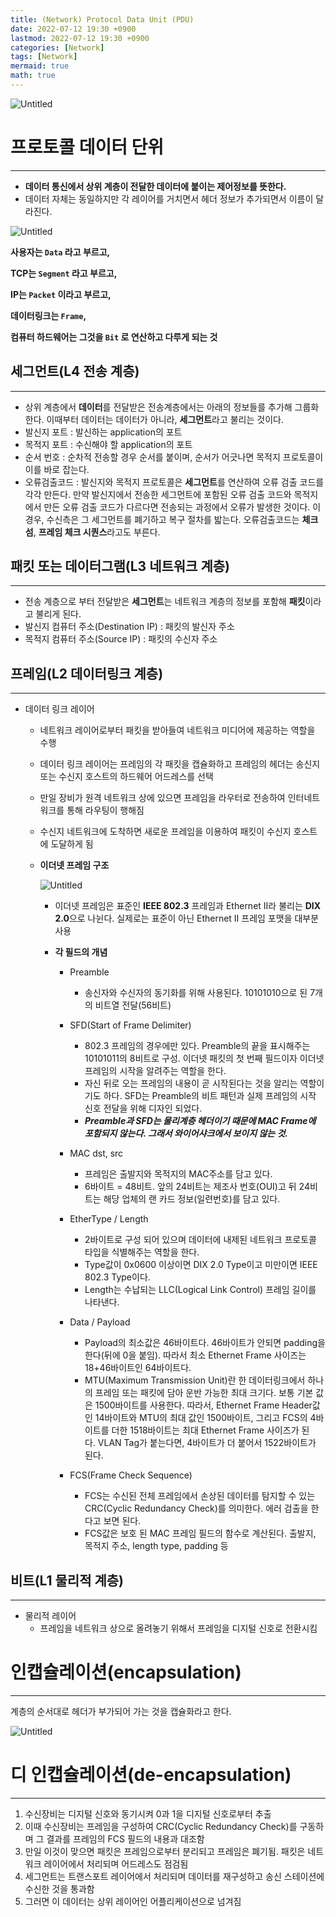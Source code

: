 ```yaml
---
title: (Network) Protocol Data Unit (PDU)
date: 2022-07-12 19:30 +0900
lastmod: 2022-07-12 19:30 +0900
categories: [Network]
tags: [Network]
mermaid: true
math: true
---
```


![Untitled](/assets/img/2022-07-12-network220712/Untitled.png)

# **프로토콜 데이터 단위**

---

- **데이터 통신에서 상위 계층이 전달한 데이터에 붙이는 제어정보를 뜻한다.**
- 데이터 자체는 동일하지만 각 레이어를 거치면서 헤더 정보가 추가되면서 이름이 달라진다.

![Untitled](/assets/img/2022-07-12-network220712/Untitled%201.png)

**사용자는 `Data` 라고 부르고,** 

**TCP는 `Segment` 라고 부르고,**

**IP는 `Packet` 이라고 부르고,**

**데이터링크는 `Frame`,**

**컴퓨터 하드웨어는 그것을 `Bit` 로 연산하고 다루게 되는 것**

## **세그먼트(L4 전송 계층)**

---

- 상위 계층에서 **데이터**를 전달받은 전송계층에서는 아래의 정보들를 추가해 그룹화 한다. 이때부터 데이터는 데이터가 아니라, **세그먼트**라고 불리는 것이다.
- 발신지 포트 : 발신하는 application의 포트
- 목적지 포트 : 수신해야 할 application의 포트
- 순서 번호 : 순차적 전송할 경우 순서를 붙이며, 순서가 어긋나면 목적지 프로토콜이 이를 바로 잡는다.
- 오류검출코드 : 발신지와 목적지 프로토콜은 **세그먼트**를 연산하여 오류 검출 코드를 각각 만든다. 만약 발신지에서 전송한 세그먼트에 포함된 오류 검출 코드와 목적지에서 만든 오류 검출 코드가 다르다면 전송되는 과정에서 오류가 발생한 것이다. 이 경우, 수신측은 그 세그먼트를 폐기하고 복구 절차를 밟는다. 오류검출코드는 **체크섬**, **프레임 체크 시퀀스**라고도 부른다.

## **패킷 또는 데이터그램(L3 네트워크 계층)**

---

- 전송 계층으로 부터 전달받은 **세그먼트**는 네트워크 계층의 정보를 포함해 **패킷**이라고 불리게 된다.
- 발신지 컴퓨터 주소(Destination IP) : 패킷의 발신자 주소
- 목적지 컴퓨터 주소(Source IP) : 패킷의 수신자 주소

## **프레임(L2 데이터링크 계층)**

---

- 데이터 링크 레이어
    - 네트워크 레이어로부터 패킷을 받아들여 네트워크 미디어에 제공하는 역할을 수행
    - 데이터 링크 레이어는 프레임의 각 패킷을 캡슐화하고 프레임의 헤더는 송신지 또는 수신지 호스트의 하드웨어 어드레스를 선택
    - 만일 장비가 원격 네트워크 상에 있으면 프레임을 라우터로 전송하여 인터네트워크를 통해 라우팅이 행해짐
    - 수신지 네트워크에 도착하면 새로운 프레임을 이용하여 패킷이 수신지 호스트에 도달하게 됨

    - **이더넷 프레임 구조**
        
        ![Untitled](/assets/img/2022-07-12-network220712/Untitled%202.png)
        
        - 이더넷 프레임은 표준인 **IEEE 802.3** 프레임과 Ethernet II라 불리는 **DIX 2.0**으로 나뉜다. 실제로는 표준이 아닌 Ethernet II 프레임 포맷을 대부분 사용

        - **각 필드의 개념**
            - Preamble
                - 송신자와 수신자의 동기화를 위해 사용된다. 10101010으로 된 7개의 비트열 전달(56비트)

            - SFD(Start of Frame Delimiter)
                - 802.3 프레임의 경우에만 있다. Preamble의 끝을 표시해주는 10101011의 8비트로 구성. 이더넷 패킷의 첫 번째 필드이자 이더넷 프레임의 시작을 알려주는 역할을 한다.
                - 자신 뒤로 오는 프레임의 내용이 곧 시작된다는 것을 알리는 역할이기도 하다. SFD는 Preamble의 비트 패턴과 실제 프레임의 시작 신호 전달을 위해 디자인 되었다.
                - ***Preamble과 SFD는 물리계층 헤더이기 때문에 MAC Frame에 포함되지 않는다. 그래서 와이어샤크에서 보이지 않는 것.***

            - MAC dst, src
                - 프레임은 출발지와 목적지의 MAC주소를 담고 있다.
                - 6바이트 = 48비트. 앞의 24비트는 제조사 번호(OUI)고 뒤 24비트는 해당 업체의 랜 카드 정보(일련번호)를 담고 있다.

            - EtherType / Length
                - 2바이트로 구성 되어 있으며 데이터에 내제된 네트워크 프로토콜 타입을 식별해주는 역할을 한다.
                - Type값이 0x0600 이상이면 DIX 2.0 Type이고 미만이면 IEEE 802.3 Type이다.
                - Length는 수납되는 LLC(Logical Link Control) 프레임 길이를 나타낸다.

            - Data / Payload
                - Payload의 최소값은 46바이트다. 46바이트가 안되면 padding을 한다(뒤에 0을 붙임). 따라서 최소 Ethernet Frame 사이즈는 18+46바이트인 64바이트다.
                - MTU(Maximum Transmission Unit)란 한 데이터링크에서 하나의 프레임 또는 패킷에 담아 운반 가능한 최대 크기다. 보통 기본 값은 1500바이트를 사용한다. 따라서, Ethernet Frame Header값인 14바이트와 MTU의 최대 값인 1500바이트, 그리고 FCS의 4바이트를 더한 1518바이트는 최대 Ethernet Frame 사이즈가 된다. VLAN Tag가 붙는다면, 4바이트가 더 붙어서 1522바이트가 된다.

            - FCS(Frame Check Sequence)
                - FCS는 수신된 전체 프레임에서 손상된 데이터를 탐지할 수 있는 CRC(Cyclic Redundancy Check)를 의미한다. 에러 검출을 한다고 보면 된다.
                - FCS값은 보호 된 MAC 프레임 필드의 함수로 계산된다. 출발지, 목적지 주소, length type, padding 등

## **비트(L1 물리적 계층)**

---

- 물리적 레이어
    - 프레임을 네트워크 상으로 올려놓기 위해서 프레임을 디지털 신호로 전환시킴

# **인캡슐레이션(encapsulation)**

---

계층의 순서대로 헤더가 부가되어 가는 것을 캡슐화라고 한다.

![Untitled](/assets/img/2022-07-12-network220712/Untitled%203.png)

# **디 인캡슐레이션(de-encapsulation)**

---

1. 수신장비는 디지털 신호와 동기시켜 0과 1을 디지털 신호로부터 추출
2. 이때 수신장비는 프레임을 구성하여 CRC(Cyclic Redundancy Check)를 구동하며 그 결과를 프레임의 FCS 필드의 내용과 대조함
3. 만일 이것이 맞으면 패킷은 프레임으로부터 분리되고 프레임은 폐기됨. 패킷은 네트워크 레이어에서 처리되며 어드레스도 점검됨
4. 세그먼트는 트랜스포트 레이어에서 처리되며 데이터를 재구성하고 송신 스테이션에 수신한 것을 통과함
5. 그러면 이 데이터는 상위 레이어인 어플리케이션으로 넘겨짐
